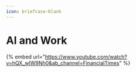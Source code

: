 ```yaml
---
icon: briefcase-blank
---
```


# AI and Work



{% embed url="https://www.youtube.com/watch?v=hQX_wIW9Nh0&ab_channel=FinancialTimes" %}





